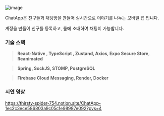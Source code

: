 ![image](https://github.com/user-attachments/assets/95249c29-0b9f-4354-a2c1-13bacf0ffe93)


ChatApp은 친구들과 채팅방을 만들어 실시간으로 이야기를 나누는 모바일 앱 입니다.

계정을 만들어 친구를 등록하고, 룸에 초대하여 채팅이 가능합니다.

### 기술 스택

> **React-Native , TypeScript ,  Zustand, Axios, Expo Secure Store, Reanimated**
> 

> **Spring, SockJS, STOMP, PostgreSQL**
> 

> **Firebase Cloud Messaging, Render, Docker**
> 

### 시연 영상
https://thirsty-spider-754.notion.site/ChatApp-1ec2c3ece586803a9c05c1e98987e092?pvs=4
